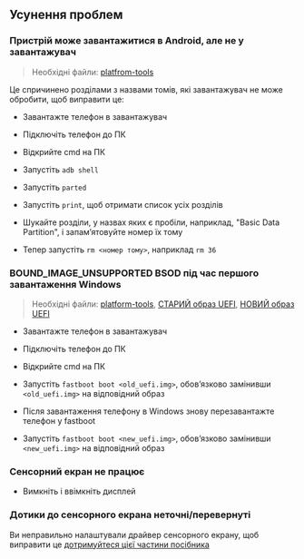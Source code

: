 ## Усунення проблем


### Пристрій може завантажитися в Android, але не у завантажувач

> Необхідні файли: [platfrom-tools](https://developer.android.com/studio/releases/platform-tools)

Це спричинено розділами з назвами томів, які завантажувач не може обробити, щоб виправити це:

- Завантажте телефон в завантажувач

- Підключіть телефон до ПК

- Відкрийте cmd на ПК

- Запустіть ```adb shell```

- Запустіть ```parted```

- Запустіть ```print```, щоб отримати список усіх розділів

- Шукайте розділи, у назвах яких є пробіли, наприклад, "Basic Data Partition", і запам’ятовуйте номер їх тому

- Тепер запустіть ```rm <номер тому>```, наприклад ```rm 36```


### BOUND_IMAGE_UNSUPPORTED BSOD під час першого завантаження Windows

> Необхідні файли: [platform-tools](https://developer.android.com/studio/releases/platform-tools), [СТАРИЙ образ UEFI](https://github.com/Icesito68/Port-Windows-11-Poco-X3-pro/releases/download/old_uefi/vayu_old_uefi.zip), [НОВИЙ образ UEFI](http://github.com/degdag/edk2-msm/releases/latest)

- Завантажте телефон в завантажувач

- Підключіть телефон до ПК

- Відкрийте cmd на ПК

- Запустіть ```fastboot boot <old_uefi.img>```, обов’язково замінивши ```<old_uefi.img>``` на відповідний образ

- Після завантаження телефону в Windows знову перезавантажте телефон у fastboot

- Запустіть ```fastboot boot <new_uefi.img>```, обов’язково замінивши ```<new_uefi.img>``` на відповідний образ


### Сенсорний екран не працює

- Вимкніть і ввімкніть дисплей


### Дотики до сенсорного екрана неточні/перевернуті

Ви неправильно налаштували драйвер сенсорного екрану, щоб виправити це [дотримуйтеся цієї частини посібника](https://github.com/Icesito68/Port-Windows-11-Poco-X3-pro/blob/main/guide/Ukrainian/2-install-uk.md#Дізнайтесь-який-у-вас-тип-панелі)
